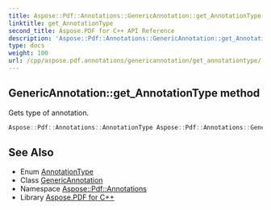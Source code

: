 ```yaml
---
title: Aspose::Pdf::Annotations::GenericAnnotation::get_AnnotationType method
linktitle: get_AnnotationType
second_title: Aspose.PDF for C++ API Reference
description: 'Aspose::Pdf::Annotations::GenericAnnotation::get_AnnotationType method. Gets type of annotation in C++.'
type: docs
weight: 100
url: /cpp/aspose.pdf.annotations/genericannotation/get_annotationtype/
---
```

## GenericAnnotation::get_AnnotationType method


Gets type of annotation.

```cpp
Aspose::Pdf::Annotations::AnnotationType Aspose::Pdf::Annotations::GenericAnnotation::get_AnnotationType() override
```

## See Also

* Enum [AnnotationType](../../annotationtype/)
* Class [GenericAnnotation](../)
* Namespace [Aspose::Pdf::Annotations](../../)
* Library [Aspose.PDF for C++](../../../)
